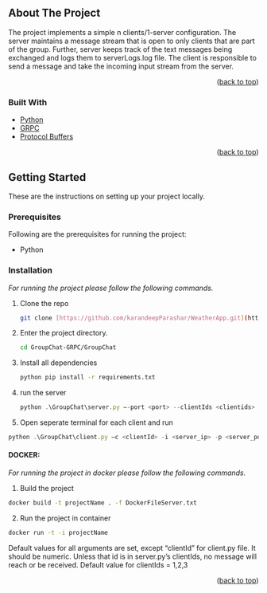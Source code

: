 <!-- ABOUT THE PROJECT -->

## About The Project

The project implements a simple n clients/1-server configuration. The server maintains a message stream that is open to only clients that are part of the group. Further, server keeps track of the text messages being exchanged and logs them to serverLogs.log file. The client is responsible to send a message and take the incoming input stream from the server.

<p align="right">(<a href="#top">back to top</a>)</p>

### Built With

- [Python](https://www.python.org/)
- [GRPC](https://grpc.io/docs/languages/python/)
- [Protocol Buffers](https://developers.google.com/protocol-buffers)

<p align="right">(<a href="#top">back to top</a>)</p>

<!-- GETTING STARTED -->

## Getting Started

These are the instructions on setting up your project locally.

### Prerequisites

Following are the prerequisites for running the project:

- Python

### Installation

_For running the project please follow the following commands._

1. Clone the repo
   ```sh
   git clone [https://github.com/karandeepParashar/WeatherApp.git](https://github.com/karandeepParashar/GroupChat-GRPC.git)
   ```
2. Enter the project directory.
   ```sh
   cd GroupChat-GRPC/GroupChat
   ```
3. Install all dependencies
   ```sh
   python pip install -r requirements.txt
   ```
4. run the server

   ```js
   python .\GroupChat\server.py –-port <port> --clientIds <clientids> 
   ```

5. Open seperate terminal for each client and run

  ```js
  python .\GroupChat\client.py –c <clientId> -i <server_ip> -p <server_port>
  ```
#### DOCKER:

_For running the project in docker please follow the following commands._

1. Build the project
```sh
docker build -t projectName . -f DockerFileServer.txt
```
2. Run the project in container
``` sh
docker run -t -i projectName
```

Default values for all arguments are set, except “clientId” for client.py file. It should be numeric. Unless that id is in server.py’s clientIds, no message will reach or be received. Default value for clientIds = 1,2,3

<p align="right">(<a href="#top">back to top</a>)</p>
